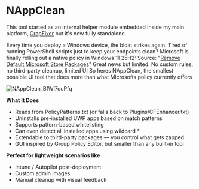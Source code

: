 # NAppClean
This tool started as an internal helper module embedded inside my main platform, [CrapFixer](https://github.com/builtbybel/CrapFixer) but it's now fully standalone. 

Every time you deploy a Windows device, the bloat strikes again. Tired of running PowerShell scripts just to keep your endpoints clean?
Microsoft is finally rolling out a native policy in Windows 11 25H2:
Source: "[Remove Default Microsoft Store Packages](https://patchmypc.com/blog/remove-default-microsoft-store-packages/)"
Great news but limited. No custom rules, no third-party cleanup, limited UI
So heres NAppClean, the smallest possible UI tool that does more than what Microsofts policy currently offers

![NAppClean_BfWl7ouPfq](https://github.com/user-attachments/assets/4633ffd6-28e2-4ec5-af1c-8afb25f673ef)

**What It Does**
- Reads from PolicyPatterns.txt (or falls back to Plugins/CFEnhancer.txt)
-  Uninstalls pre-installed UWP apps based on match patterns
-  Supports pattern-based whitelisting
-   Can even detect all installed apps using wildcard *
-   Extendable to third-party packages — you control what gets zapped
-   GUI inspired by Group Policy Editor, but smaller than any built-in tool

**Perfect for lightweight scenarios like**
- Intune / Autopilot post-deployment
- Custom admin images
- Manual cleanup with visual feedback


